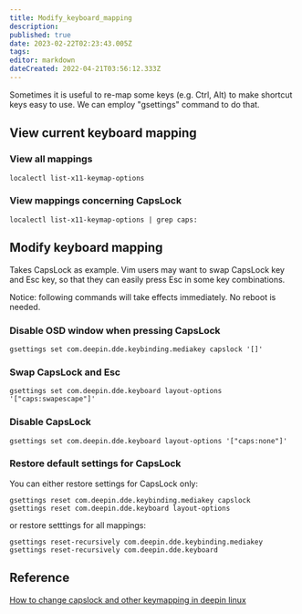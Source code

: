 ```yaml
---
title: Modify_keyboard_mapping
description: 
published: true
date: 2023-02-22T02:23:43.005Z
tags: 
editor: markdown
dateCreated: 2022-04-21T03:56:12.333Z
---
```


Sometimes it is useful to re-map some keys (e.g. Ctrl, Alt) to make shortcut keys easy to use. We can employ "gsettings" command to do that.

## View current keyboard mapping

### View all mappings

    localectl list-x11-keymap-options

### View mappings concerning CapsLock

    localectl list-x11-keymap-options | grep caps:

## Modify keyboard mapping

Takes CapsLock as example. Vim users may want to swap CapsLock key and Esc key, so that they can easily press Esc in some key combinations.

Notice: following commands will take effects immediately. No reboot is needed.

### Disable OSD window when pressing CapsLock

    gsettings set com.deepin.dde.keybinding.mediakey capslock '[]'

### Swap CapsLock and Esc

    gsettings set com.deepin.dde.keyboard layout-options '["caps:swapescape"]'

### Disable CapsLock

    gsettings set com.deepin.dde.keyboard layout-options '["caps:none"]'

### Restore default settings for CapsLock

You can either restore settings for CapsLock only:

    gsettings reset com.deepin.dde.keybinding.mediakey capslock
    gsettings reset com.deepin.dde.keyboard layout-options

or restore setttings for all mappings:

    gsettings reset-recursively com.deepin.dde.keybinding.mediakey
    gsettings reset-recursively com.deepin.dde.keyboard

## Reference

[How to change capslock and other keymapping in deepin linux](https://bbs.deepin.org/forum.php?mod=viewthread&tid=143323)
